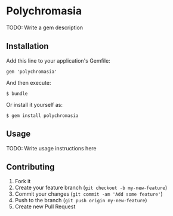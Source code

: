 # Polychromasia

TODO: Write a gem description

## Installation

Add this line to your application's Gemfile:

    gem 'polychromasia'

And then execute:

    $ bundle

Or install it yourself as:

    $ gem install polychromasia

## Usage

TODO: Write usage instructions here

## Contributing

1. Fork it
2. Create your feature branch (`git checkout -b my-new-feature`)
3. Commit your changes (`git commit -am 'Add some feature'`)
4. Push to the branch (`git push origin my-new-feature`)
5. Create new Pull Request
